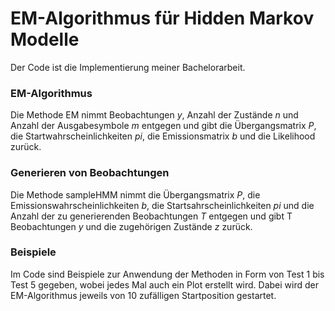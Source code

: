 # EM-Algorithmus für Hidden Markov Modelle

Der Code ist die Implementierung meiner Bachelorarbeit.

### EM-Algorithmus
Die Methode EM nimmt Beobachtungen *y*, Anzahl der Zustände *n* und Anzahl der Ausgabesymbole *m* entgegen und gibt die Übergangsmatrix *P*, die Startwahrscheinlichkeiten *pi*, die Emissionsmatrix *b* und die Likelihood zurück.

### Generieren von Beobachtungen
Die Methode sampleHMM nimmt die Übergangsmatrix *P*, die Emissionswahrscheinlichkeiten *b*, die Startsahrscheinlichkeiten *pi* und die Anzahl der zu generierenden Beobachtungen *T* entgegen und gibt T Beobachtungen *y* und die zugehörigen Zustände *z* zurück.

### Beispiele
Im Code sind Beispiele zur Anwendung der Methoden in Form von Test 1 bis Test 5 gegeben, wobei jedes Mal auch ein Plot erstellt wird. Dabei wird der EM-Algorithmus jeweils von 10 zufälligen Startposition gestartet.
